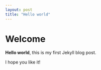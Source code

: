 ```yaml
---
layout: post
title: "Hello world"
---
```


# Welcome

**Hello world**, this is my first Jekyll blog post.

<!--more-->

I hope you like it!
